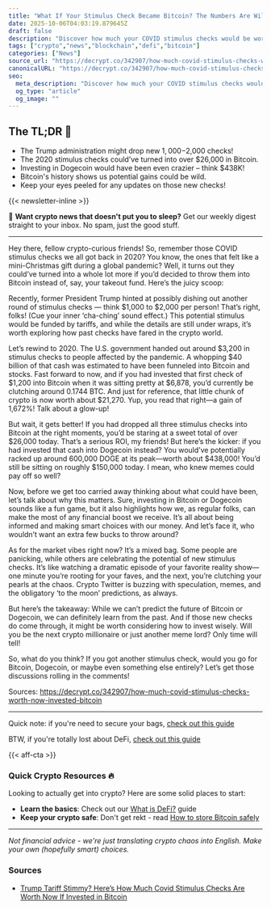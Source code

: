 ```yaml
---
title: "What If Your Stimulus Check Became Bitcoin? The Numbers Are Wild!"
date: 2025-10-06T04:03:19.879645Z
draft: false
description: "Discover how much your COVID stimulus checks would be worth if invested in Bitcoin. Spoiler: it's a lot! #crypto #Bitcoin #DeFi"
tags: ["crypto","news","blockchain","defi","bitcoin"]
categories: ["News"]
source_url: "https://decrypt.co/342907/how-much-covid-stimulus-checks-worth-now-invested-bitcoin"
canonicalURL: "https://decrypt.co/342907/how-much-covid-stimulus-checks-worth-now-invested-bitcoin"
seo:
  meta_description: "Discover how much your COVID stimulus checks would be worth if invested in Bitcoin. Spoiler: it's a lot! #crypto #Bitcoin #DeFi"
  og_type: "article"
  og_image: ""
---
```


## The TL;DR 📝

- The Trump administration might drop new $1,000-$2,000 checks!
- The 2020 stimulus checks could’ve turned into over $26,000 in Bitcoin.
- Investing in Dogecoin would have been even crazier – think $438K!
- Bitcoin's history shows us potential gains could be wild.
- Keep your eyes peeled for any updates on those new checks!

{{< newsletter-inline >}}

📧 **Want crypto news that doesn't put you to sleep?** Get our weekly digest straight to your inbox. No spam, just the good stuff.

---

Hey there, fellow crypto-curious friends! So, remember those COVID stimulus checks we all got back in 2020? You know, the ones that felt like a mini-Christmas gift during a global pandemic? Well, it turns out they could’ve turned into a whole lot more if you’d decided to throw them into Bitcoin instead of, say, your takeout fund. Here’s the juicy scoop:

Recently, former President Trump hinted at possibly dishing out another round of stimulus checks — think $1,000 to $2,000 per person! That’s right, folks! (Cue your inner ‘cha-ching’ sound effect.) This potential stimulus would be funded by tariffs, and while the details are still under wraps, it’s worth exploring how past checks have fared in the crypto world.

Let’s rewind to 2020. The U.S. government handed out around $3,200 in stimulus checks to people affected by the pandemic. A whopping $40 billion of that cash was estimated to have been funneled into Bitcoin and stocks. Fast forward to now, and if you had invested that first check of $1,200 into Bitcoin when it was sitting pretty at $6,878, you’d currently be clutching around 0.1744 BTC. And just for reference, that little chunk of crypto is now worth about $21,270. Yup, you read that right—a gain of 1,672%! Talk about a glow-up!

But wait, it gets better! If you had dropped all three stimulus checks into Bitcoin at the right moments, you’d be staring at a sweet total of over $26,000 today. That’s a serious ROI, my friends! But here’s the kicker: if you had invested that cash into Dogecoin instead? You would’ve potentially racked up around 600,000 DOGE at its peak—worth about $438,000! You’d still be sitting on roughly $150,000 today. I mean, who knew memes could pay off so well?

Now, before we get too carried away thinking about what could have been, let’s talk about why this matters. Sure, investing in Bitcoin or Dogecoin sounds like a fun game, but it also highlights how we, as regular folks, can make the most of any financial boost we receive. It’s all about being informed and making smart choices with our money. And let’s face it, who wouldn’t want an extra few bucks to throw around?

As for the market vibes right now? It’s a mixed bag. Some people are panicking, while others are celebrating the potential of new stimulus checks. It’s like watching a dramatic episode of your favorite reality show—one minute you’re rooting for your faves, and the next, you’re clutching your pearls at the chaos. Crypto Twitter is buzzing with speculation, memes, and the obligatory ‘to the moon’ predictions, as always.

But here’s the takeaway: While we can’t predict the future of Bitcoin or Dogecoin, we can definitely learn from the past. And if those new checks do come through, it might be worth considering how to invest wisely. Will you be the next crypto millionaire or just another meme lord? Only time will tell!

So, what do you think? If you got another stimulus check, would you go for Bitcoin, Dogecoin, or maybe even something else entirely? Let’s get those discussions rolling in the comments!

Sources:
https://decrypt.co/342907/how-much-covid-stimulus-checks-worth-now-invested-bitcoin

---

Quick note: if you're need to secure your bags, [check out this guide](/pages/how-to-store-bitcoin-safely/)

BTW, if you're totally lost about DeFi, [check out this guide](/pages/what-is-defi/)

{{< aff-cta >}}

### Quick Crypto Resources 🔥

Looking to actually get into crypto? Here are some solid places to start:
- **Learn the basics**: Check out our [What is DeFi?](/pages/what-is-defi/) guide
- **Keep your crypto safe**: Don't get rekt - read [How to store Bitcoin safely](/pages/how-to-store-bitcoin-safely/)


---

_Not financial advice - we're just translating crypto chaos into English. Make your own (hopefully smart) choices._

### Sources
- [Trump Tariff Stimmy? Here’s How Much Covid Stimulus Checks Are Worth Now If Invested in Bitcoin](https://decrypt.co/342907/how-much-covid-stimulus-checks-worth-now-invested-bitcoin)

